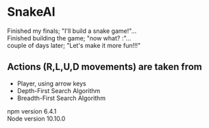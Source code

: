 # SnakeAI
Finished my finals; "I'll build a snake game!"... <br/>
Finished building the game; "now what? \:"... <br/>
couple of days later; "Let's make it more fun!!!"


## Actions (R,L,U,D movements) are taken from 
* Player, using arrow keys
* Depth-First Search Algorithm
* Breadth-First Search Algorithm

npm version 6.4.1 <br/>
Node version 10.10.0
